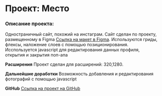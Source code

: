 # Проект: Место
### Описание проекта: 
Одностраничный сайт, похожий на инстаграм. Сайт сделан по проекту, размещенному в Figma [Ссылка на макет в Figma](https://www.figma.com/file/2cn9N9jSkmxD84oJik7xL7/JavaScript.-Sprint-4?node-id=0%3A1). 
Используются гриды, флексы, наложение слоев с помощью позиционирования. Исспользуется javascript для редактирования данных профиля, открытия и закрытия поп-апа

**Расширения**
Проект сделан для расширений: 320,1280.

**Дальнейшие доработки**
Возможность добавления и редактирования фотографий с помощью javascript

**GitHub**
[Ссылка на проект на GitHub]( https://alla-katkova.github.io/mesto/)
